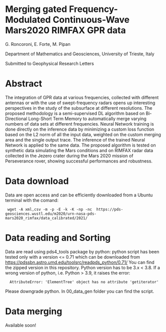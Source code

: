 # Merging gated Frequency-Modulated Continuous-Wave Mars2020 RIMFAX GPR data
G. Roncoroni, E. Forte, M. Pipan

Department of Mathematics and Geosciences, University of Trieste, Italy

Submitted to Geophysical Research Letters

# Abstract

The integration of GPR data at various frequencies, collected with different antennas or with the use of swept-frequency radars opens up interesting perspectives in the study of the subsurface at different resolutions. The proposed methodology is a semi-supervised DL algorithm based on Bi-Directional Long-Short Term Memory to automatically merge varying numbers of data sets at different frequencies. Neural Network training is done directly on the inference data by minimizing a custom loss function based on the L2 norm of all the input data, weighted on the custom merging area and the single output trace. The inference of the trained Neural Network is applied to the same data. The proposed algorithm is tested on synthetic data simulating the Mars conditions and on RIMFAX radar data collected in the Jezero crater during the Mars 2020 mission of Perseverance rover, showing successful performances and robustness. 

# Data download 

Data are open access and can be efficiently downloaded from a Ubuntu terminal with the comand:

     wget -A xml,csv -m -p -E -k -K -np -nc  https://pds-geosciences.wustl.edu/m2020/urn-nasa-pds-mars2020_rimfax/data_calibrated/2021/

# Data reading and Sorting 

Data are read using pds4_tools package by python: python script has been tested only with a version <= 0.71 which can be downloaded from https://pdssbn.astro.umd.edu/toolsrc/readpds_python/0.71/ You can find the zipped version in this repository. 
Python version has to be 3.x < 3.8. If a wrong version of python, i.e. Python > 3.9, it raises the error: 

      AttributeError: 'ElementTree' object has no attribute 'getiterator'

Please downgrade python. 
In 00_data_gen folder you can find the script. 

# Data merging

Available soon!
